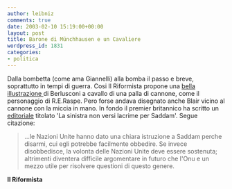 ```yaml
---
author: leibniz
comments: true
date: 2003-02-10 15:19:00+00:00
layout: post
title: Barone di Münchhausen e un Cavaliere
wordpress_id: 1831
categories:
- politica
---
```


Dalla bombetta (come ama Giannelli) alla bomba il passo e breve, soprattutto in tempi di guerra. Cosi Il Riformista propone una  [   bella illustrazione ](http://www.ilriformista.it/documenti/illustrazioni.asp)di Berlusconi a cavallo di una palla di cannone, come il personaggio di R.E.Raspe. Pero forse andava disegnato anche Blair vicino al cannone con la miccia in mano. In fondo il premier britannico ha scritto un  [   editoriale](http://www.ilriformista.it/documenti/editoriale.asp?id_doc=3830) titolato 'La sinistra non versi lacrime per Saddam'. Segue citazione:

>  
> 
>...le Nazioni Unite hanno dato una chiara istruzione a Saddam perche disarmi, cui egli potrebbe facilmente obbedire. Se invece disobbedisce, la volonta delle Nazioni Unite deve essere sostenuta; altrimenti diventera difficile argomentare in futuro che l'Onu e un mezzo utile per risolvere questioni di questo genere. 

**Il Riformista**
